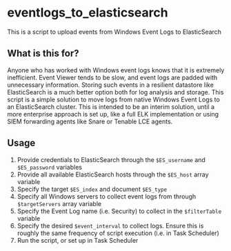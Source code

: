 # eventlogs_to_elasticsearch
This is a script to upload events from Windows Event Logs to ElasticSearch

## What is this for?
Anyone who has worked with Windows event logs knows that it is extremely inefficient. Event Viewer tends to be slow, and event logs are padded with unnecessary information. Storing such events in a resilient datastore like ElasticSearch is a much better option both for log analysis and storage. This script is a simple solution to move logs from native Windows Event Logs to an ElasticSearch cluster. This is intended to be an interim solution, until a more enterprise approach is set up, like a full ELK implementation or using SIEM forwarding agents like Snare or Tenable LCE agents. 

## Usage
1. Provide credentials to ElasticSearch through the `$ES_username` and `$ES_password` variables
2. Provide all available ElasticSearch hosts through the `$ES_host` array variable
3. Specify the target `$ES_index` and document `$ES_type`
4. Specify all Windows servers to collect event logs from through `$targetServers` array variable
5. Specify the Event Log name (i.e. Security) to collect in the `$filterTable` variable
6. Specify the desired `$event_interval` to collect logs. Ensure this is roughly the same frequency of script execution (i.e. in Task Scheduler)
7. Run the script, or set up in Task Scheduler


